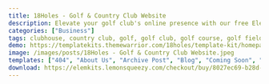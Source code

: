 ```yaml
---
title: 18Holes - Golf & Country Club Website
description: Elevate your golf club's online presence with our free Elementor Template Kit for 18Holes Golf & Country Club. Effortlessly create a stunning website that perfectly captures the essence of your club's elegance and recreational offerings. With user-friendly Elementor integration, designing has never been easier. Crafted to showcase your facilities and services, this template kit ensures an engaging digital experience for visitors. Drive engagement and membership with a seamless, professional website, courtesy of 18Holes Elementor Template Kit.
categories: ["Business"]
tags: clubhouse, country club, golf, golf club, golf course, golf field, green, membership, modern, sport, sport club, sports, trainer
demo: https://templatekits.themewarrior.com/18holes/template-kit/homepage/
image: /images/posts/18Holes - Golf & Country Club Website.jpeg
templates: ["404", "About Us", "Archive Post", "Blog", "Coming Soon", "Contact Us", "Faq", "Footer", "Global", "Header", "Homepage", "Membership Plan", "Our Facilities", "Our Services", "Our Team", "Popups Banner", "Single Post", "Testimonials"]
download: https://elemkits.lemonsqueezy.com/checkout/buy/8027ec69-b28d-4b73-9089-b937728a4ef8
---
```

